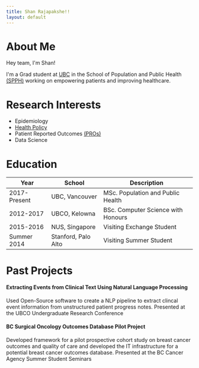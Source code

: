 ```yaml
---
title: Shan Rajapakshe!!
layout: default
---
```


# About Me

Hey team, I'm Shan!

I'm a Grad student at <a href="https://www.ubc.ca">UBC</a> in the School of Population and Public Health <a href="http://www.spph.ubc.ca">(SPPH)</a> working on empowering patients and improving healthcare.


# Research Interests
- Epidemiology
- <a href="http://chspr.ubc.ca/">Health Policy</a>
- Patient Reported Outcomes <a href="http://patientreportedoutcomes.ca/">(PROs)</a>
- Data Science

# Education

Year 		| School 				| Description
------------|-----------------------|------------
2017-Present| UBC,	Vancouver		| MSc. Population and Public Health
2012-2017 	| UBCO,	Kelowna  		| BSc. Computer Science with Honours
2015-2016 	| NUS,	Singapore  		| Visiting Exchange Student
Summer 2014 | Stanford,	Palo Alto	| Visiting Summer Student 


# Past Projects


#### Extracting Events from Clinical Text Using Natural Language Processing
Used Open-Source software to create a NLP pipeline to extract clincal event information from unstructured patient progress notes. 
Presented at the UBCO Undergraduate Research Conference


#### BC Surgical Oncology Outcomes Database Pilot Project
Developed framework for a pilot prospective cohort study on breast cancer outcomes and quality of care and developed the IT infrastructure for a potential breast cancer outcomes database.
Presented at the BC Cancer Agency Summer Student Seminars

